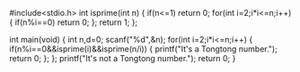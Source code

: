 #include<stdio.h>
int isprime(int n)
{
    if(n<=1) return 0;
    for(int i=2;i*i<=n;i++)
    {
        if(n%i==0) return 0;
    };
    return 1;
};

int main(void)
{
    int n,d=0;
    scanf("%d",&n);
    for(int i=2;i*i<=n;i++)
    {
        if(n%i==0&&isprime(i)&&isprime(n/i)) 
        {
            printf("It's a Tongtong number.");
            return 0;
        };
    };
    printf("It's not a Tongtong number.");
    return 0;
}